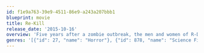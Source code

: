 ```yaml
---
id: f1e9a763-39e9-4511-86e9-a243a207bbb1
blueprint: movie
title: Re-Kill
release_date: '2015-10-16'
overview: 'Five years after a zombie outbreak, the men and women of R-Division hunt down and destroy the undead. When they see signs of a second outbreak, they fear humanity may not survive.'
genres: '[{"id": 27, "name": "Horror"}, {"id": 878, "name": "Science Fiction"}]'
---
```

